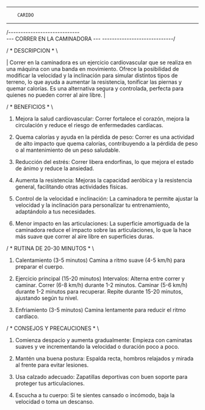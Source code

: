 ----------------------
        CARIDO
----------------------

/-----------------------------\
--- CORRER EN LA CAMINADORA ---
\-----------------------------/

/ * DESCRIPCION * \

| Correr en la caminadora es un ejercicio cardiovascular que se realiza en una máquina con una banda en movimiento. Ofrece la posibilidad de modificar la velocidad y la inclinación para simular distintos tipos de terreno, lo que ayuda a aumentar la resistencia, tonificar las piernas y quemar calorías. Es una alternativa segura y controlada, perfecta para quienes no pueden correr al aire libre. |

/ * BENEFICIOS * \

1. Mejora la salud cardiovascular: Correr fortalece el corazón, mejora la circulación y reduce el riesgo de enfermedades cardíacas.

2. Quema calorías y ayuda en la pérdida de peso: Correr es una actividad de alto impacto que quema calorías, contribuyendo a la pérdida de peso o al mantenimiento de un peso saludable.

3. Reducción del estrés: Correr libera endorfinas, lo que mejora el estado de ánimo y reduce la ansiedad.

4. Aumenta la resistencia: Mejoras la capacidad aeróbica y la resistencia general, facilitando otras actividades físicas.

5. Control de la velocidad e inclinación: La caminadora te permite ajustar la velocidad y la inclinación para personalizar tu entrenamiento, adaptándolo a tus necesidades.

6. Menor impacto en las articulaciones: La superficie amortiguada de la caminadora reduce el impacto sobre las articulaciones, lo que la hace más suave que correr al aire libre en superficies duras.

/ * RUTINA DE 20-30 MINUTOS * \

1. Calentamiento (3-5 minutos)
Camina a ritmo suave (4-5 km/h) para preparar el cuerpo.

2. Ejercicio principal (15-20 minutos)
Intervalos: Alterna entre correr y caminar.
Correr (6-8 km/h) durante 1-2 minutos.
Caminar (5-6 km/h) durante 1-2 minutos para recuperar.
Repite durante 15-20 minutos, ajustando según tu nivel.

3. Enfriamiento (3-5 minutos)
Camina lentamente para reducir el ritmo cardíaco.

/ * CONSEJOS Y PRECAUCIONES * \

1. Comienza despacio y aumenta gradualmente: Empieza con caminatas suaves y ve incrementando la velocidad o duración poco a poco.

2. Mantén una buena postura: Espalda recta, hombros relajados y mirada al frente para evitar lesiones.

3. Usa calzado adecuado: Zapatillas deportivas con buen soporte para proteger tus articulaciones.

4. Escucha a tu cuerpo: Si te sientes cansado o incómodo, baja la velocidad o toma un descanso.